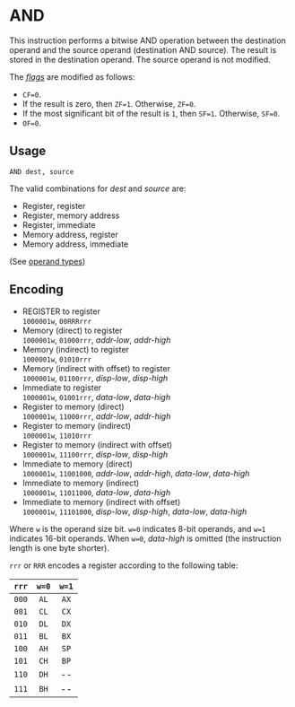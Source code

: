 # AND

This instruction performs a bitwise AND operation between the destination operand and the source operand (destination AND source). The result is stored in the destination operand. The source operand is not modified.

The [_flags_](../cpu#flags) are modified as follows:

- `CF=0`.
- If the result is zero, then `ZF=1`. Otherwise, `ZF=0`.
- If the most significant bit of the result is `1`, then `SF=1`. Otherwise, `SF=0`.
- `OF=0`.

## Usage

```vonsim
AND dest, source
```

The valid combinations for _dest_ and _source_ are:

- Register, register
- Register, memory address
- Register, immediate
- Memory address, register
- Memory address, immediate

(See [operand types](../assembly#operands))

## Encoding

- REGISTER to register  
  `1000001w`, `00RRRrrr`
- Memory (direct) to register  
  `1000001w`, `01000rrr`, _addr-low_, _addr-high_
- Memory (indirect) to register  
  `1000001w`, `01010rrr`
- Memory (indirect with offset) to register  
  `1000001w`, `01100rrr`, _disp-low_, _disp-high_
- Immediate to register  
  `1000001w`, `01001rrr`, _data-low_, _data-high_
- Register to memory (direct)  
  `1000001w`, `11000rrr`, _addr-low_, _addr-high_
- Register to memory (indirect)  
  `1000001w`, `11010rrr`
- Register to memory (indirect with offset)  
  `1000001w`, `11100rrr`, _disp-low_, _disp-high_
- Immediate to memory (direct)  
  `1000001w`, `11001000`, _addr-low_, _addr-high_, _data-low_, _data-high_
- Immediate to memory (indirect)  
  `1000001w`, `11011000`, _data-low_, _data-high_
- Immediate to memory (indirect with offset)  
  `1000001w`, `11101000`, _disp-low_, _disp-high_, _data-low_, _data-high_

Where `w` is the operand size bit. `w=0` indicates 8-bit operands, and `w=1` indicates 16-bit operands. When `w=0`, _data-high_ is omitted (the instruction length is one byte shorter).

`rrr` or `RRR` encodes a register according to the following table:

| `rrr` | `w=0` | `w=1` |
| :---: | :---: | :---: |
| `000` | `AL`  | `AX`  |
| `001` | `CL`  | `CX`  |
| `010` | `DL`  | `DX`  |
| `011` | `BL`  | `BX`  |
| `100` | `AH`  | `SP`  |
| `101` | `CH`  | `BP`  |
| `110` | `DH`  |  --   |
| `111` | `BH`  |  --   |
